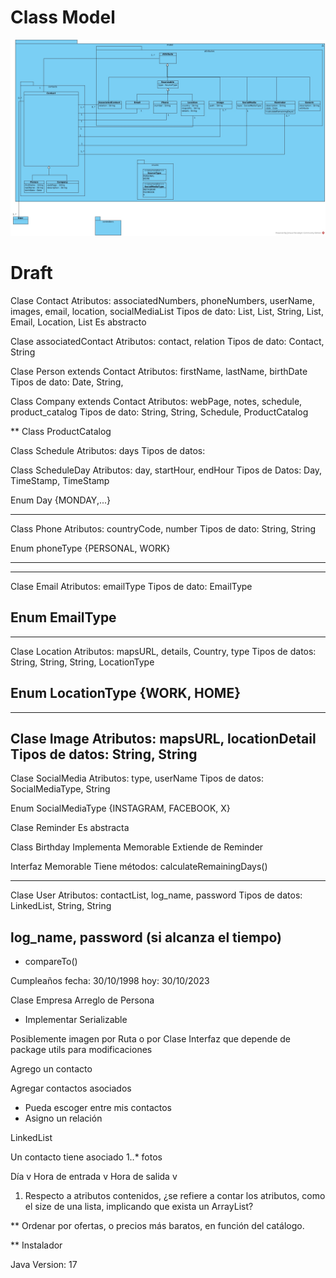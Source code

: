 # Class Model
![Alt text](<Class Diagram1-1.jpg>)

 
# Draft
Clase Contact 
Atributos: associatedNumbers, phoneNumbers, userName, images, email, location, socialMediaList
Tipos de dato: List<associatedContact>, List<Phone>, String, List<Image>, Email, Location, List<SocialMedia>
Es abstracto

Clase associatedContact
Atributos: contact, relation
Tipos de dato: Contact, String

Clase Person extends Contact
Atributos: firstName, lastName, birthDate
Tipos de dato: Date, String, 

Class Company extends Contact
Atributos: webPage, notes, schedule, product_catalog
Tipos de dato: String, String, Schedule, ProductCatalog

** Class ProductCatalog

Class Schedule
Atributos: days
Tipos de datos:

Class ScheduleDay
Atributos: day, startHour, endHour
Tipos de Datos: Day, TimeStamp, TimeStamp

Enum Day {MONDAY,...} 

---
Class Phone
Atributos: countryCode, number
Tipos de dato: String, String

Enum phoneType {PERSONAL, WORK}
 
---

----
Clase Email
Atributos: emailType
Tipos de dato: EmailType
 
Enum EmailType
----

----
Clase Location
Atributos: mapsURL, details, Country, type
Tipos de datos: String, String, String, LocationType

Enum LocationType {WORK, HOME}
----

----
Clase Image
Atributos: mapsURL, locationDetail
Tipos de datos: String, String
----

Clase SocialMedia
Atributos: type, userName
Tipos de datos: SocialMediaType, String

Enum SocialMediaType {INSTAGRAM, FACEBOOK, X}

Clase Reminder
Es abstracta

Class Birthday
Implementa Memorable
Extiende de Reminder

Interfaz Memorable
Tiene métodos: calculateRemainingDays() 

----
Clase User
Atributos: contactList, log_name, password
Tipos de datos: LinkedList<Contact>, String, String

log_name, password (si alcanza el tiempo)
----
- compareTo() 


Cumpleaños
fecha: 30/10/1998
hoy: 30/10/2023


Clase Empresa 
Arreglo de Persona

- Implementar Serializable

Posiblemente imagen por Ruta o por Clase
Interfaz que depende de package utils para modificaciones


Agrego un contacto

Agregar contactos asociados
- Pueda escoger entre mis contactos
- Asigno un relación

LinkedList<Contact>

Un contacto tiene asociado 1..* fotos 

Día v   Hora de entrada v  Hora de salida v

1. Respecto a atributos contenidos, ¿se refiere a contar los atributos, como el size de una lista, implicando que exista un ArrayList<Attribute>?

** Ordenar por ofertas, o precios más baratos, en función del catálogo.

** Instalador

Java Version: 17